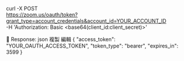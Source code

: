 curl -X POST \
  https://zoom.us/oauth/token?grant_type=account_credentials&account_id=YOUR_ACCOUNT_ID \
  -H 'Authorization: Basic <base64(client_id:client_secret)>'


🔁 Response:
json
複製
編輯
{
  "access_token": "YOUR_OAUTH_ACCESS_TOKEN",
  "token_type": "bearer",
  "expires_in": 3599
}